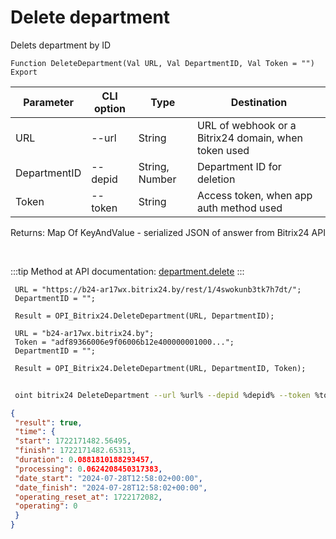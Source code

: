 ﻿---
sidebar_position: 4
---

# Delete department
 Delets department by ID



`Function DeleteDepartment(Val URL, Val DepartmentID, Val Token = "") Export`

 | Parameter | CLI option | Type | Destination |
 |-|-|-|-|
 | URL | --url | String | URL of webhook or a Bitrix24 domain, when token used |
 | DepartmentID | --depid | String, Number | Department ID for deletion |
 | Token | --token | String | Access token, when app auth method used |

 
 Returns: Map Of KeyAndValue - serialized JSON of answer from Bitrix24 API

<br/>

:::tip
Method at API documentation: [department.delete](https://dev.1c-bitrix.ru/rest_help/departments/department_delete.php)
:::
<br/>


```bsl title="Code example"
 URL = "https://b24-ar17wx.bitrix24.by/rest/1/4swokunb3tk7h7dt/";
 DepartmentID = "";
 
 Result = OPI_Bitrix24.DeleteDepartment(URL, DepartmentID);
 
 URL = "b24-ar17wx.bitrix24.by";
 Token = "adf89366006e9f06006b12e400000001000...";
 DepartmentID = "";
 
 Result = OPI_Bitrix24.DeleteDepartment(URL, DepartmentID, Token);
```
	


```sh title="CLI command example"
 
 oint bitrix24 DeleteDepartment --url %url% --depid %depid% --token %token%

```

```json title="Result"
{
 "result": true,
 "time": {
 "start": 1722171482.56495,
 "finish": 1722171482.65313,
 "duration": 0.0881810188293457,
 "processing": 0.0624208450317383,
 "date_start": "2024-07-28T12:58:02+00:00",
 "date_finish": "2024-07-28T12:58:02+00:00",
 "operating_reset_at": 1722172082,
 "operating": 0
 }
}
```
